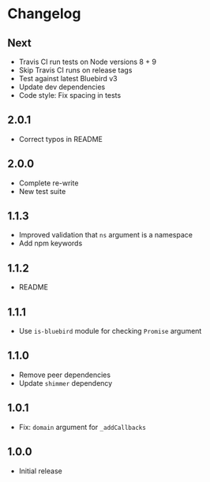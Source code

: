 # Changelog

## Next

* Travis CI run tests on Node versions 8 + 9
* Skip Travis CI runs on release tags
* Test against latest Bluebird v3
* Update dev dependencies
* Code style: Fix spacing in tests

## 2.0.1

* Correct typos in README

## 2.0.0

* Complete re-write
* New test suite

## 1.1.3

* Improved validation that `ns` argument is a namespace
* Add npm keywords

## 1.1.2

* README

## 1.1.1

* Use `is-bluebird` module for checking `Promise` argument

## 1.1.0

* Remove peer dependencies
* Update `shimmer` dependency

## 1.0.1

* Fix: `domain` argument for `_addCallbacks`

## 1.0.0

* Initial release
